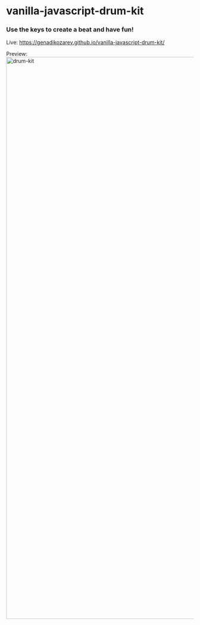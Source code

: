 # vanilla-javascript-drum-kit

### Use the keys to create a beat and have fun!

Live: https://genadikozarev.github.io/vanilla-javascript-drum-kit/

Preview:
<img width="1512" alt="drum-kit" src="https://github.com/user-attachments/assets/6a190ef5-7797-4eb4-96f0-7bdbc062c6c2">
